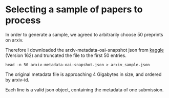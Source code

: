 # Selecting a sample of papers to process

In order to generate a sample, we agreed to arbitrarily choose 50 preprints on arxiv.

Therefore I downloaded the arxiv-metadata-oai-snapshot json from [kaggle](https://www.kaggle.com/datasets/Cornell-University/arxiv/data) (Version 162)
and truncated the file to the first 50 entries.

`head -n 50 arxiv-metadata-oai-snapshot.json > arxiv_sample.json`

The original metadata file is approaching 4 Gigabytes in size, and ordered by arxiv-id.

Each line is a valid json object, containing the metadata of one submission.
